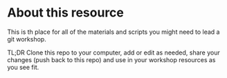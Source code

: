 # About this resource

This is th place for all of the materials and scripts you might need to lead a git workshop. 

TL;DR 
Clone this repo to your computer, add or edit as needed, share your changes (push back to this repo) and use in your workshop resources as you see fit.

